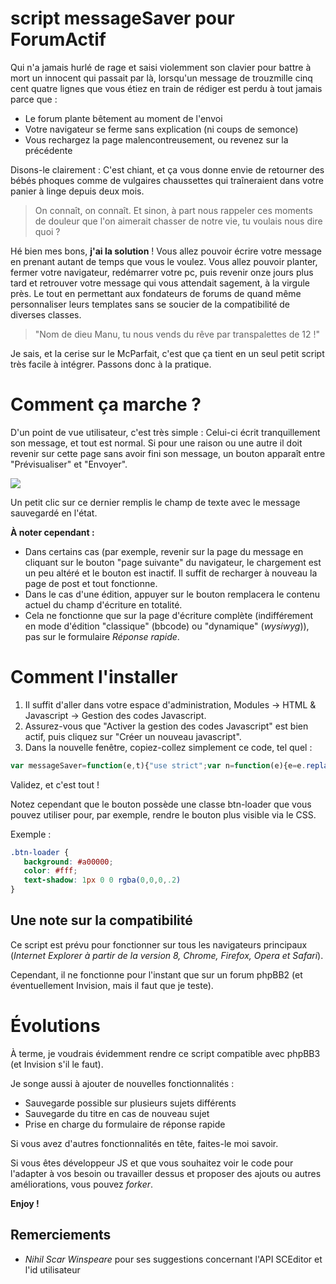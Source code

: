 script messageSaver pour ForumActif
=======================

Qui n'a jamais hurlé de rage et saisi violemment son clavier pour battre à mort un innocent qui passait par là, lorsqu'un message de trouzmille cinq cent quatre lignes que vous étiez en train de rédiger est perdu à tout jamais parce que :

- Le forum plante bêtement au moment de l'envoi
- Votre navigateur se ferme sans explication (ni coups de semonce)
- Vous rechargez la page malencontreusement, ou revenez sur la précédente

Disons-le clairement : C'est chiant, et ça vous donne envie de retourner des bébés phoques comme de vulgaires chaussettes qui traîneraient dans votre panier à linge depuis deux mois.

> On connaît, on connaît. Et sinon, à part nous rappeler ces moments de douleur que l'on aimerait chasser de notre vie, tu voulais nous dire quoi ?

Hé bien mes bons, **j'ai la solution** !
Vous allez pouvoir écrire votre message en prenant autant de temps que vous le voulez. Vous allez pouvoir planter, fermer votre navigateur, redémarrer votre pc, puis revenir onze jours plus tard et retrouver votre message qui vous attendait sagement, à la virgule près. Le tout en permettant aux fondateurs de forums de quand même personnaliser leurs templates sans se soucier de la compatibilité de diverses classes.

> "Nom de dieu Manu, tu nous vends du rêve par transpalettes de 12 !"

Je sais, et la cerise sur le McParfait, c'est que ça tient en un seul petit script très facile à intégrer. Passons donc à la pratique.

# Comment ça marche ?

D'un point de vue utilisateur, c'est très simple : Celui-ci écrit tranquillement son message, et tout est normal. Si pour une raison ou une autre il doit revenir sur cette page sans avoir fini son message, un bouton apparaît entre "Prévisualiser" et "Envoyer".

![](http://img110.xooimage.com/files/e/2/e/exemple1-477058a.jpg)

Un petit clic sur ce dernier remplis le champ de texte avec le message sauvegardé en l'état.

**À noter cependant :**
- Dans certains cas (par exemple, revenir sur la page du message en cliquant sur le bouton "page suivante" du navigateur, le chargement est un peu altéré et le bouton est inactif. Il suffit de recharger à nouveau la page de post et tout fonctionne.
- Dans le cas d'une édition, appuyer sur le bouton remplacera le contenu actuel du champ d'écriture en totalité.
- Cela ne fonctionne que sur la page d'écriture complète (indifférement en mode d'édition "classique" (bbcode) ou "dynamique" (*wysiwyg*)), pas sur le formulaire *Réponse rapide*.

# Comment l'installer

1. Il suffit d'aller dans votre espace d'administration, Modules → HTML & Javascript → Gestion des codes Javascript.
2. Assurez-vous que "Activer la gestion des codes Javascript" est bien actif, puis cliquez sur "Créer un nouveau javascript".
3. Dans la nouvelle fenêtre, copiez-collez simplement ce code, tel quel :
```javascript
var messageSaver=function(e,t){"use strict";var n=function(e){e=e.replace(/[\[]/,"\\[").replace(/[\]]/,"\\]");var t="[\\?&]"+e+"=([^&#]*)",n=new RegExp(t),r=n.exec(window.location.href);return r===null?null:r[1]};var r=function(e,t,n,r){var i={userID:e,topicURL:r,message:t};localStorage.setItem(n,JSON.stringify(i))};var i=function(e,t,n,r){var i,o="\nIl n'y a pas de message à charger.",u=localStorage.getItem(n);if(u!="undefined"){i=JSON.parse(u);s(e,t.val(),n,r)?t.val(i.message):alert("Erreur 1:\nLa vérification du message enregistré a échoué.")}else alert("Erreur 2: Il n'y a aucun message sauvegardé dans le WebStorage")};var s=function(e,t,n,r){var i,s=localStorage.getItem(n);if(s!="undefined"){i=JSON.parse(s);return i.userID===e&&i.topicURL===r&&t===""?true:false}else return false};var o=function(){var t=window.location.host,s=_userdata.user_id,o=n("t"),u=e('form[action="/post"]').not("#quick_reply"),a=u.find('input[name="post"]'),f=e("#text_editor_textarea").sceditor("instance");f.bind("keyup",function(){r(s,f.val(),t,o)});if(localStorage.getItem(t)){a.before('<input type="button" class="mainoption btn-loader" id="ms-loader" value="Charger le message sauvegardé" />&nbsp;&nbsp;')}u.on("click","#ms-loader",function(){i(s,f,t,o)})};return{init:o}}(jQuery);$(window).load(function(){typeof _userdata=="undefined"?console.log("L'objet \"_userdata\" de forumactif n'a pas été trouvé. Le script de sauvegarde des messages en cours d'écriture ne peut pas fonctionner."):messageSaver.init()})
```

Validez, et c'est tout !

Notez cependant que le bouton possède une classe btn-loader que vous pouvez utiliser pour, par exemple, rendre le bouton plus visible via le CSS.

Exemple :
```css
.btn-loader {
   background: #a00000;
   color: #fff;
   text-shadow: 1px 0 0 rgba(0,0,0,.2)
}
```

## Une note sur la compatibilité

Ce script est prévu pour fonctionner sur tous les navigateurs principaux (*Internet Explorer à partir de la version 8, Chrome, Firefox, Opera et Safari*).

Cependant, il ne fonctionne pour l'instant que sur un forum phpBB2 (et éventuellement Invision, mais il faut que je teste).

# Évolutions

À terme, je voudrais évidemment rendre ce script compatible avec phpBB3 (et Invision s'il le faut).

Je songe aussi à ajouter de nouvelles fonctionnalités :
- Sauvegarde possible sur plusieurs sujets différents
- Sauvegarde du titre en cas de nouveau sujet
- Prise en charge du formulaire de réponse rapide

Si vous avez d'autres fonctionnalités en tête, faites-le moi savoir.

Si vous êtes développeur JS et que vous souhaitez voir le code pour l'adapter à vos besoin ou travailler dessus et proposer des ajouts ou autres améliorations, vous pouvez *forker*.

**Enjoy !**

## Remerciements
- *Nihil Scar Winspeare* pour ses suggestions concernant l'API SCEditor et l'id utilisateur
